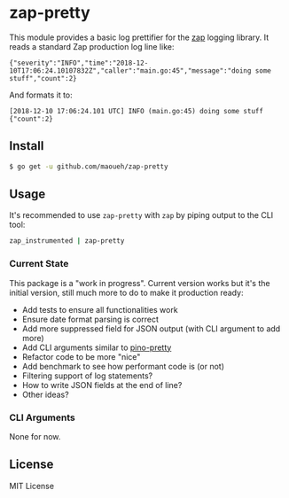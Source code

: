 # zap-pretty

This module provides a basic log prettifier for the [zap](https://github.com/uber-go/zap)
logging library. It reads a standard Zap production log line like:

```
{"severity":"INFO","time":"2018-12-10T17:06:24.10107832Z","caller":"main.go:45","message":"doing some stuff","count":2}
```

And formats it to:

```
[2018-12-10 17:06:24.101 UTC] INFO (main.go:45) doing some stuff {"count":2}
```

## Install

```sh
$ go get -u github.com/maoueh/zap-pretty
```

## Usage

It's recommended to use `zap-pretty` with `zap` by piping output to the CLI tool:

```sh
zap_instrumented | zap-pretty
```

### Current State

This package is a "work in progress". Current version works but it's the initial version, still
much more to do to make it production ready:

- Add tests to ensure all functionalities work
- Ensure date format parsing is correct
- Add more suppressed field for JSON output (with CLI argument to add more)
- Add CLI arguments similar to [pino-pretty](https://github.com/pinojs/pino-pretty#cli-arguments)
- Refactor code to be more "nice"
- Add benchmark to see how performant code is (or not)
- Filtering support of log statements?
- How to write JSON fields at the end of line?
- Other ideas?

### CLI Arguments

None for now.

## License

MIT License